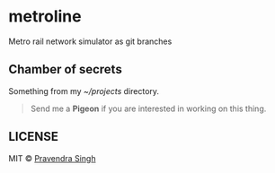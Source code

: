# metroline
Metro rail network simulator as git branches

## Chamber of secrets

Something from my *~/projects* directory.

> Send me a **Pigeon** if you are interested in working on this thing.

## LICENSE

MIT © [Pravendra Singh](http://pravj.github.io)
